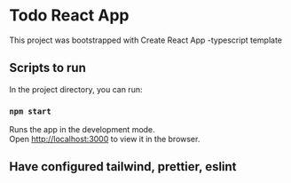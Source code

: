 # Todo React App

This project was bootstrapped with Create React App -typescript template

## Scripts to run

In the project directory, you can run:

### `npm start`

Runs the app in the development mode.\
Open [http://localhost:3000](http://localhost:3000) to view it in the browser.

## Have configured tailwind, prettier, eslint

